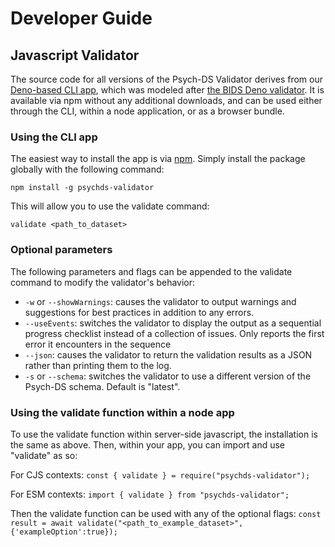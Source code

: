 # Developer Guide

## Javascript Validator

The source code for all versions of the Psych-DS Validator derives from our [Deno-based CLI app](https://github.com/psych-ds/psychds-validator), which was modeled after [the BIDS Deno validator](https://github.com/bids-standard/bids-validator/tree/master/bids-validator/src). It is available via npm without any additional downloads, and can be used either through the CLI, within a node application, or as a browser bundle. 

### Using the CLI app

The easiest way to install the app is via [npm](https://www.npmjs.com/). Simply install the package globally with the following command:

```
npm install -g psychds-validator
```

This will allow you to use the validate command:

```
validate <path_to_dataset>
```

### Optional parameters

The following parameters and flags can be appended to the validate command to modify the validator's behavior:

- `-w` or `--showWarnings`: causes the validator to output warnings and suggestions for best practices in addition to any errors.
- `--useEvents`: switches the validator to display the output as a sequential progress checklist instead of a collection of issues. Only reports the first error it encounters in the sequence
- `--json`: causes the validator to return the validation results as a JSON rather than printing them to the log.
- `-s` or `--schema`: switches the validator to use a different version of the Psych-DS schema. Default is "latest".

### Using the validate function within a node app

To use the validate function within server-side javascript, the installation is the same as above. Then, within your app, you can import and use "validate" as so:

For CJS contexts:
`const { validate } = require("psychds-validator");`

For ESM contexts:
`import { validate } from "psychds-validator";`

Then the validate function can be used with any of the optional flags:
`const result = await validate("<path_to_example_dataset>",{'exampleOption':true});`
